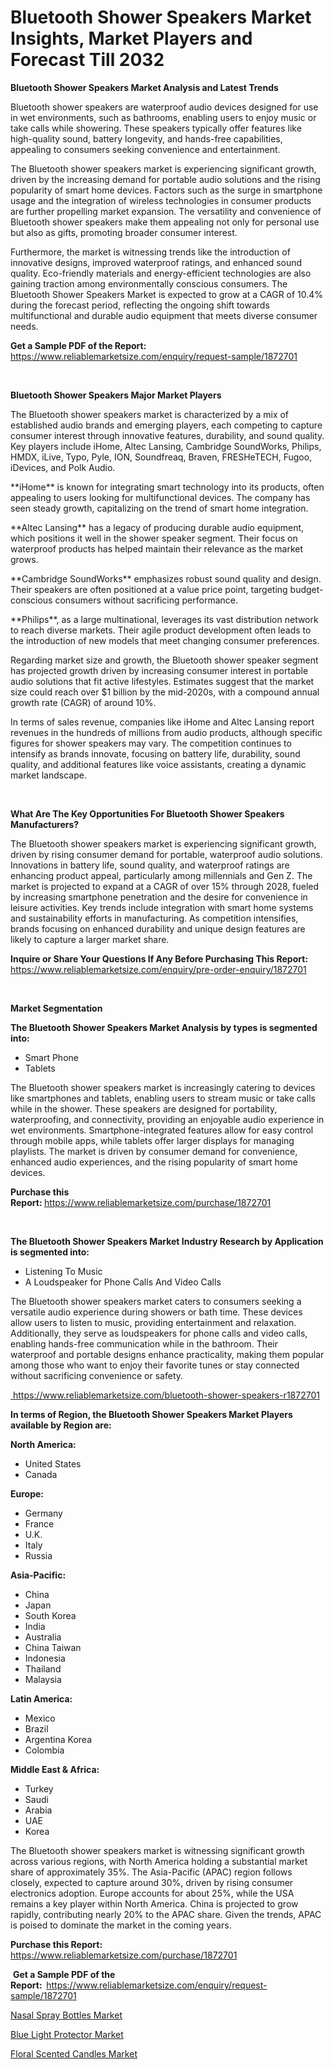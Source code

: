 <p><h1>Bluetooth Shower Speakers Market Insights, Market Players and Forecast Till 2032</h1></p><p><strong>Bluetooth Shower Speakers Market Analysis and Latest Trends</strong></p>
<p><p>Bluetooth shower speakers are waterproof audio devices designed for use in wet environments, such as bathrooms, enabling users to enjoy music or take calls while showering. These speakers typically offer features like high-quality sound, battery longevity, and hands-free capabilities, appealing to consumers seeking convenience and entertainment.</p><p>The Bluetooth shower speakers market is experiencing significant growth, driven by the increasing demand for portable audio solutions and the rising popularity of smart home devices. Factors such as the surge in smartphone usage and the integration of wireless technologies in consumer products are further propelling market expansion. The versatility and convenience of Bluetooth shower speakers make them appealing not only for personal use but also as gifts, promoting broader consumer interest.</p><p>Furthermore, the market is witnessing trends like the introduction of innovative designs, improved waterproof ratings, and enhanced sound quality. Eco-friendly materials and energy-efficient technologies are also gaining traction among environmentally conscious consumers. The Bluetooth Shower Speakers Market is expected to grow at a CAGR of 10.4% during the forecast period, reflecting the ongoing shift towards multifunctional and durable audio equipment that meets diverse consumer needs.</p></p>
<p><strong>Get a Sample PDF of the Report:&nbsp;</strong> <a href="https://www.reliablemarketsize.com/enquiry/request-sample/1872701?utm_campaign=973&utm_medium=2&utm_source=Github&utm_content=ia&utm_term=05022025&utm_id=bluetooth-shower-speakers">https://www.reliablemarketsize.com/enquiry/request-sample/1872701</a></p>
<p>&nbsp;</p>
<p><strong>Bluetooth Shower Speakers Major Market Players</strong></p>
<p><p>The Bluetooth shower speakers market is characterized by a mix of established audio brands and emerging players, each competing to capture consumer interest through innovative features, durability, and sound quality. Key players include iHome, Altec Lansing, Cambridge SoundWorks, Philips, HMDX, iLive, Typo, Pyle, ION, Soundfreaq, Braven, FRESHeTECH, Fugoo, iDevices, and Polk Audio.</p><p>**iHome** is known for integrating smart technology into its products, often appealing to users looking for multifunctional devices. The company has seen steady growth, capitalizing on the trend of smart home integration. </p><p>**Altec Lansing** has a legacy of producing durable audio equipment, which positions it well in the shower speaker segment. Their focus on waterproof products has helped maintain their relevance as the market grows.</p><p>**Cambridge SoundWorks** emphasizes robust sound quality and design. Their speakers are often positioned at a value price point, targeting budget-conscious consumers without sacrificing performance. </p><p>**Philips**, as a large multinational, leverages its vast distribution network to reach diverse markets. Their agile product development often leads to the introduction of new models that meet changing consumer preferences.</p><p>Regarding market size and growth, the Bluetooth shower speaker segment has projected growth driven by increasing consumer interest in portable audio solutions that fit active lifestyles. Estimates suggest that the market size could reach over $1 billion by the mid-2020s, with a compound annual growth rate (CAGR) of around 10%.</p><p>In terms of sales revenue, companies like iHome and Altec Lansing report revenues in the hundreds of millions from audio products, although specific figures for shower speakers may vary. The competition continues to intensify as brands innovate, focusing on battery life, durability, sound quality, and additional features like voice assistants, creating a dynamic market landscape.</p></p>
<p>&nbsp;</p>
<p><strong>What Are The Key Opportunities For Bluetooth Shower Speakers Manufacturers?</strong></p>
<p><p>The Bluetooth shower speakers market is experiencing significant growth, driven by rising consumer demand for portable, waterproof audio solutions. Innovations in battery life, sound quality, and waterproof ratings are enhancing product appeal, particularly among millennials and Gen Z. The market is projected to expand at a CAGR of over 15% through 2028, fueled by increasing smartphone penetration and the desire for convenience in leisure activities. Key trends include integration with smart home systems and sustainability efforts in manufacturing. As competition intensifies, brands focusing on enhanced durability and unique design features are likely to capture a larger market share.</p></p>
<p><strong>Inquire or Share Your Questions If Any Before Purchasing This Report:</strong> <a href="https://www.reliablemarketsize.com/enquiry/pre-order-enquiry/1872701?utm_campaign=973&utm_medium=2&utm_source=Github&utm_content=ia&utm_term=05022025&utm_id=bluetooth-shower-speakers">https://www.reliablemarketsize.com/enquiry/pre-order-enquiry/1872701</a></p>
<p>&nbsp;</p>
<p><strong>Market Segmentation</strong></p>
<p><strong>The Bluetooth Shower Speakers Market Analysis by types is segmented into:</strong></p>
<p><ul><li>Smart Phone</li><li>Tablets</li></ul></p>
<p><p>The Bluetooth shower speakers market is increasingly catering to devices like smartphones and tablets, enabling users to stream music or take calls while in the shower. These speakers are designed for portability, waterproofing, and connectivity, providing an enjoyable audio experience in wet environments. Smartphone-integrated features allow for easy control through mobile apps, while tablets offer larger displays for managing playlists. The market is driven by consumer demand for convenience, enhanced audio experiences, and the rising popularity of smart home devices.</p></p>
<p><strong>Purchase this Report:&nbsp;</strong><a href="https://www.reliablemarketsize.com/purchase/1872701?utm_campaign=973&utm_medium=2&utm_source=Github&utm_content=ia&utm_term=05022025&utm_id=bluetooth-shower-speakers">https://www.reliablemarketsize.com/purchase/1872701</a></p>
<p>&nbsp;</p>
<p><strong>The Bluetooth Shower Speakers Market Industry Research by Application is segmented into:</strong></p>
<p><ul><li>Listening To Music</li><li>A Loudspeaker for Phone Calls And Video Calls</li></ul></p>
<p><p>The Bluetooth shower speakers market caters to consumers seeking a versatile audio experience during showers or bath time. These devices allow users to listen to music, providing entertainment and relaxation. Additionally, they serve as loudspeakers for phone calls and video calls, enabling hands-free communication while in the bathroom. Their waterproof and portable designs enhance practicality, making them popular among those who want to enjoy their favorite tunes or stay connected without sacrificing convenience or safety.</p></p>
<p><a href="https://www.reliablemarketsize.com/bluetooth-shower-speakers-r1872701?utm_campaign=973&utm_medium=2&utm_source=Github&utm_content=ia&utm_term=05022025&utm_id=bluetooth-shower-speakers">&nbsp;https://www.reliablemarketsize.com/bluetooth-shower-speakers-r1872701</a></p>
<p><strong>In terms of Region, the Bluetooth Shower Speakers Market Players available by Region are:</strong></p>
<p>
    <p> <strong> North America: </strong>
        <ul>
            <li>United States</li>
            <li>Canada</li>
        </ul>
        </p> 
    <p> <strong> Europe: </strong>
        <ul>
            <li>Germany</li>
            <li>France</li>
            <li>U.K.</li>
            <li>Italy</li>
            <li>Russia</li>
        </ul>
        </p> 
    <p> <strong> Asia-Pacific: </strong>
        <ul>
            <li>China</li>
            <li>Japan</li>
            <li>South Korea</li>
            <li>India</li>
            <li>Australia</li>
            <li>China Taiwan</li>
            <li>Indonesia</li>
            <li>Thailand</li>
            <li>Malaysia</li>
        </ul>
        </p> 
    <p> <strong> Latin America: </strong>
        <ul>
            <li>Mexico</li>
            <li>Brazil</li>
            <li>Argentina Korea</li>
            <li>Colombia</li>
        </ul>
        </p> 
    <p> <strong> Middle East & Africa: </strong>
        <ul>
            <li>Turkey</li>
            <li>Saudi</li>
            <li>Arabia</li>
            <li>UAE</li>
            <li>Korea</li>
        </ul>
    </p>
    </p>
<p><p>The Bluetooth shower speakers market is witnessing significant growth across various regions, with North America holding a substantial market share of approximately 35%. The Asia-Pacific (APAC) region follows closely, expected to capture around 30%, driven by rising consumer electronics adoption. Europe accounts for about 25%, while the USA remains a key player within North America. China is projected to grow rapidly, contributing nearly 20% to the APAC share. Given the trends, APAC is poised to dominate the market in the coming years.</p></p>
<p><strong>Purchase this Report: </strong><a href="https://www.reliablemarketsize.com/purchase/1872701?utm_campaign=973&utm_medium=2&utm_source=Github&utm_content=ia&utm_term=05022025&utm_id=bluetooth-shower-speakers">https://www.reliablemarketsize.com/purchase/1872701</a></p>
<p>&nbsp;<strong>Get a Sample PDF of the Report:&nbsp;&nbsp;</strong><a href="https://www.reliablemarketsize.com/enquiry/request-sample/1872701?utm_campaign=973&utm_medium=2&utm_source=Github&utm_content=ia&utm_term=05022025&utm_id=bluetooth-shower-speakers">https://www.reliablemarketsize.com/enquiry/request-sample/1872701</a></p>
<p><strong></strong></p>
<p><p><a href="https://github.com/hammelximalschid/Market-Research-Report-List-1/blob/main/nasal-spray-bottles-market.md?utm_campaign=973&utm_medium=2&utm_source=Github&utm_content=ia&utm_term=05022025&utm_id=bluetooth-shower-speakers">Nasal Spray Bottles Market</a></p><p><a href="https://github.com/osbornrdaflalo/Market-Research-Report-List-1/blob/main/blue-light-protector-market.md?utm_campaign=973&utm_medium=2&utm_source=Github&utm_content=ia&utm_term=05022025&utm_id=bluetooth-shower-speakers">Blue Light Protector Market</a></p><p><a href="https://github.com/antonioc6hal/Market-Research-Report-List-1/blob/main/floral-scented-candles-market.md?utm_campaign=973&utm_medium=2&utm_source=Github&utm_content=ia&utm_term=05022025&utm_id=bluetooth-shower-speakers">Floral Scented Candles Market</a></p></p>